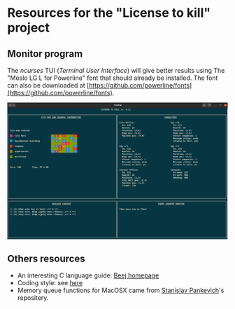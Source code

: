 # Resources for the "License to kill" project 

## Monitor program

The *ncurses* TUI (*Terminal User Interface*) will give better results using 
The "Meslo LG L for Powerline" font that should already be installed. The font
can also be downloaded at [https://github.com/powerline/fonts](https://github.com/powerline/fonts).

![The monitor program](./doc/figures/spies_monitor.png)

## Others resources
 
- An interesting C language guide: [Beej homepage](https://beej.us/guide/bgc/html/split/index.html)
- Coding style: see [here](https://projectacrn.github.io/latest/developer-guides/c_coding_guidelines.html#c-ty-08-the-struct-field-type-shall-be-consistent)
- Memory queue functions for MacOSX came from [Stanislav Pankevich](https://github.com/stanislaw/posix-macos-addons)'s repositery.

